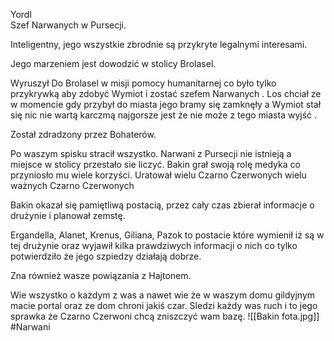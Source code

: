 Yordl  
Szef Narwanych w Pursecji.

Inteligentny, jego wszystkie zbrodnie są przykryte legalnymi interesami.

Jego marzeniem jest dowodzić w stolicy Brolasel.

Wyruszył Do Brolasel w misji pomocy humanitarnej co było tylko przykrywką aby zdobyć Wymiot i zostać szefem Narwanych . Los chciał ze w momencie gdy przybył do miasta jego bramy się zamknęły a Wymiot stał się nic nie wartą karczmą najgorsze jest że nie może z tego miasta wyjść .

Został zdradzony przez Bohaterów.

Po waszym spisku stracił wszystko. Narwani z Pursecji nie istnieją a miejsce w stolicy przestało sie liczyć. Bakin grał swoją rolę medyka co przyniosło mu wiele korzyści. Uratował wielu Czarno Czerwonych wielu ważnych Czarno Czerwonych

Bakin okazał się pamiętliwą postacią, przez cały czas zbierał informacje o drużynie i planował zemstę.

Ergandella, Alanet, Krenus, Giliana, Pazok to postacie które wymienił iż są w tej drużynie oraz wyjawił kilka prawdziwych informacji o nich co tylko potwierdziło że jego szpiedzy działają dobrze.

Zna również wasze powiązania z Hajtonem.

Wie wszystko o każdym z was a nawet wie że w waszym domu gildyjnym macie portal oraz ze dom chroni jakiś czar. Sledzi każdy was ruch i to jego sprawka że Czarno Czerwoni chcą zniszczyć wam bazę.
![[Bakin fota.jpg]]
#Narwani
